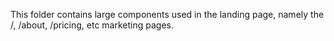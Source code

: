 This folder contains large components used in the landing page, namely the /, /about, /pricing, etc marketing pages.
